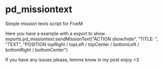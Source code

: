 # pd_missiontext
Simple mission texts script for FiveM

Here you have a example with a export to show
exports.pd_missiontext:sendMissionText("ACTION show/hide", "TITLE: ", "TEXT", "POSITION topRight / topLeft / topCenter / bottomLeft / bottomRight / bottomCenter")

If you have any issues please, lemme know in my post enjoy <3
